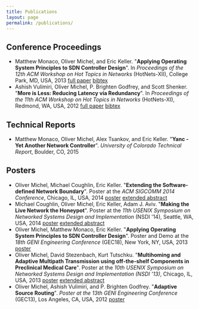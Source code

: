 ```yaml
---
title: Publications
layout: page
permalink: /publications/
---
```


## Conference Proceedings

* Matthew Monaco, Oliver Michel, and Eric Keller. "**Applying Operating System Principles to SDN Controller Design**". In *Proceedings of the 12th ACM Workshop on Hot Topics in Networks* (HotNets-XII), College Park, MD, USA, 2013 [full paper](doc/yanc-hotnets.pdf) [bibtex](doc/yanc-hotnets.bib)
* Ashish Vulimiri, Oliver Michel, P. Brighten Godfrey, and Scott Shenker. "**More is Less: Reducing Latency via Redundancy**". In *Proceedings of the 11th ACM Workshop on Hot Topics in Networks* (HotNets-XI), Redmond, WA, USA, 2012 [full paper](../doc/yanc-hotnets.pdf) [bibtex](doc/yanc-hotnets.bib)

## Technical Reports

* Matthew Monaco, Oliver Michel, Alex Tsankov, and Eric Keller. "**Yanc - Yet Another Network Controller**". *University of Colorado Technical Report*, Boulder, CO, 2015

## Posters

* Oliver Michel, Michael Coughlin, Eric Keller. "**Extending the Software-defined Network Boundary**". Poster at the *ACM SIGCOMM 2014 Conference*, Chicago, IL, USA, 2014 [poster](../doc/sigcomm14-poster.pdf) [extended abstract](../doc/sigcomm14-abstract.pdf)
* Michael Coughlin, Oliver Michel, Eric Keller, Adam J.  Aviv. "**Making the Live Network the Honeypot**". Poster at the *11th USENIX Symposium on Networked Systems Design and Implementation* (NSDI '14), Seattle, WA, USA, 2014 [poster](../doc/nsdi2014-poster.pdf) [extended abstract](../doc/nsdi2014-proposal.pdf)
* Oliver Michel, Matthew Monaco, Eric Keller. "**Applying Operating System Principles to SDN Controller Design**". Poster and Demo at the *18th GENI Engineering Conference* (GEC18), New York, NY, USA, 2013 [poster](../doc/yanc-poster.pdf)
* Oliver Michel, David Stezenbach, Kurt Tutschku. "**Multihoming and Adaptive Multipath Transmission using off-the-shelf Components in Preclinical Medical Care**". Poster at the *10th USENIX Symposium on Networked Systems Design and Implementation (NSDI '13)*, Chicago, IL, USA, 2013 [poster](../doc/nsdi13-poster.pdf) [extended abstract](../doc/nsdi13-proposal.pdf)
* Oliver Michel, Ashish Vulimiri, and P. Brighten Godfrey.  "**Adaptive Source Routing**". *Poster at the 13th GENI Engineering Conference* (GEC13), Los Angeles, CA, USA, 2012 [poster](../doc/gec13-poster.pdf)


